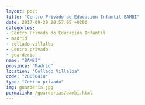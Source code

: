 ```yaml
---
layout: post
title: "Centro Privado de Educación Infantil BAMBI"
date: 2017-09-20 20:57:05 +0200
categories:
- Centro Privado de Educación Infantil
- madrid
- collado-villalba
- Centro privado
- guarderia
name: "BAMBI"
province: "Madrid"
location: "Collado Villalba"
code: "28050410"
type: "Centro privado"
img: guarderia.jpg
permalink: /guarderias/bambi.html
---
```

